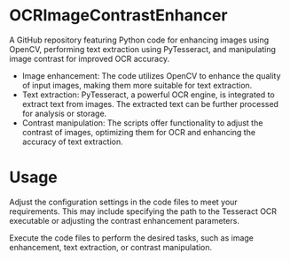 # OCRImageContrastEnhancer
A GitHub repository featuring Python code for enhancing images using OpenCV, performing text extraction using PyTesseract, and manipulating image contrast for improved OCR accuracy.
- Image enhancement: The code utilizes OpenCV to enhance the quality of input images, making them more suitable for text extraction.
- Text extraction: PyTesseract, a powerful OCR engine, is integrated to extract text from images. The extracted text can be further processed for analysis or storage.
- Contrast manipulation: The scripts offer functionality to adjust the contrast of images, optimizing them for OCR and enhancing the accuracy of text extraction.
# Usage
Adjust the configuration settings in the code files to meet your requirements. This may include specifying the path to the Tesseract OCR executable or adjusting the contrast enhancement parameters.

Execute the code files to perform the desired tasks, such as image enhancement, text extraction, or contrast manipulation.
